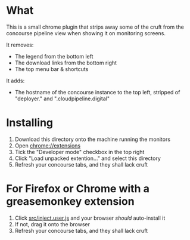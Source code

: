 What
====

This is a small chrome plugin that strips away some of the cruft from the concourse pipeline view when showing it on monitoring screens.

It removes:
* The legend from the bottom left
* The download links from the bottom right
* The top menu bar & shortcuts

It adds:
* The hostname of the concourse instance to the top left, stripped of "deployer." and ".cloudpipeline.digital"

Installing
==========

1. Download this directory onto the machine running the monitors
2. Open [chrome://extensions](chrome://extensions)
3. Tick the "Developer mode" checkbox in the top right
4. Click "Load unpacked extention..." and select this directory
5. Refresh your concourse tabs, and they shall lack cruft

For Firefox or Chrome with a greasemonkey extension
===================================================
1. Click [src/inject.user.js](src/inject.user.js) and your browser _should_ auto-install it
3. If not, drag it onto the browser
4. Refresh your concourse tabs, and they shall lack cruft
